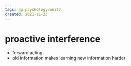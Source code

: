 ```yaml
---
tags: ap-psychology/unit7 
created: 2021-11-23
---
```


# proactive interference

- forward acting
- old information makes learning new information harder 
